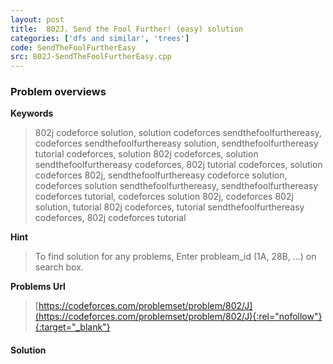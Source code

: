 ```yaml
---
layout: post
title:  802J. Send the Fool Further! (easy) solution
categories: ['dfs and similar', 'trees']
code: SendTheFoolFurtherEasy
src: 802J-SendTheFoolFurtherEasy.cpp
---
```

### **Problem overviews**

**Keywords**
> 802j codeforce solution, solution codeforces sendthefoolfurthereasy, codeforces sendthefoolfurthereasy solution, sendthefoolfurthereasy tutorial codeforces, solution 802j codeforces, solution sendthefoolfurthereasy codeforces, 802j tutorial codeforces, solution codeforces 802j, sendthefoolfurthereasy codeforce solution, codeforces solution sendthefoolfurthereasy, sendthefoolfurthereasy codeforces tutorial, codeforces solution 802j, codeforces 802j solution, tutorial 802j codeforces, tutorial sendthefoolfurthereasy codeforces, 802j codeforces tutorial

**Hint**
> To find solution for any problems, Enter probleam_id (1A, 28B, ...) on search box. 

**Problems Url**
> [https://codeforces.com/problemset/problem/802/J](https://codeforces.com/problemset/problem/802/J){:rel="nofollow"}{:target="_blank"}

#### **Solution**



